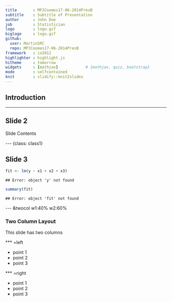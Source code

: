 ```yaml
---
title       : MPJCoomes17-06-2014PresB
subtitle    : Subtitle of Presentation
author      : John Doe
job         : Statistician
logo        : logo.gif
biglogo     : logo.gif
github:
  user: MartinSRC
  repo: MPJCoomes17-06-2014PresB
framework   : io2012
highlighter : highlight.js
hitheme     : tomorrow
widgets     : [mathjax]            # {mathjax, quiz, bootstrap}
mode        : selfcontained
knit        : slidify::knit2slides
---
```

<style> aside.gdbar img {width: 118.40px; height: 70px; position: absolute;
right: 0; margin: 13px 13px;}.title-slide {background-color: #ECFAFD;
}</style>

## Introduction


---

## Slide 2

Slide Contents

--- {class: class1}

## Slide 3


```r
fit <- lm(y ~ x1 + x2 + x3)
```

```
## Error: object 'y' not found
```

```r
summary(fit)
```

```
## Error: object 'fit' not found
```

--- &twocol w1:40% w2:60%
### Two Column Layout   
This slide has two columns

*** =left

- point 1
- point 2
- point 3

*** =right

- point 1
- point 2
- point 3

